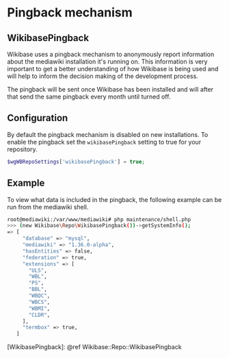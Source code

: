 # Pingback mechanism

## WikibasePingback

Wikibase uses a pingback mechanism to anonymously report information about the mediawiki installation it's running on. This information is very important to get a better understanding of how Wikibase is being used and will help to inform the decision making of the development process.

The pingback will be sent once Wikibase has been installed and will after that send the same pingback every month until turned off.

## Configuration

By default the pingback mechanism is disabled on new installations. To enable the pingback set the `wikibasePingback` setting to true for your repository.

```php
$wgWBRepoSettings['wikibasePingback'] = true;
```

## Example

To view what data is included in the pingback, the following example can be run from the mediawiki shell.

```sh
root@mediawiki:/var/www/mediawiki# php maintenance/shell.php
>>> (new Wikibase\Repo\WikibasePingback())->getSystemInfo();
=> [
     "database" => "mysql",
     "mediawiki" => "1.36.0-alpha",
     "hasEntities" => false,
     "federation" => true,
     "extensions" => [
       "ULS",
       "WBL",
       "PS",
       "BBL",
       "WBQC",
       "WBCS",
       "WBMI",
       "CLDR",
     ],
     "termbox" => true,
   ]
```

[WikibasePingback]: @ref Wikibase::Repo::WikibasePingback
